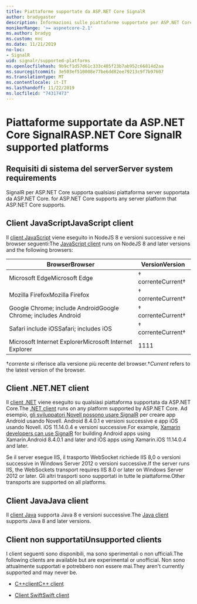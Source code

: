 ```yaml
---
title: Piattaforme supportate da ASP.NET Core SignalR
author: bradygaster
description: Informazioni sulle piattaforme supportate per ASP.NET Core SignalR.
monikerRange: '>= aspnetcore-2.1'
ms.author: bradyg
ms.custom: mvc
ms.date: 11/21/2019
no-loc:
- SignalR
uid: signalr/supported-platforms
ms.openlocfilehash: 9b9cf1d57d61c333c485f23b7ab952c66814d2aa
ms.sourcegitcommit: 3e503ef510008e77be6dd82ee79213c9f7b97607
ms.translationtype: MT
ms.contentlocale: it-IT
ms.lasthandoff: 11/22/2019
ms.locfileid: "74317473"
---
```

# <a name="aspnet-core-opno-locsignalr-supported-platforms"></a><span data-ttu-id="a1b45-103">Piattaforme supportate da ASP.NET Core SignalR</span><span class="sxs-lookup"><span data-stu-id="a1b45-103">ASP.NET Core SignalR supported platforms</span></span>

## <a name="server-system-requirements"></a><span data-ttu-id="a1b45-104">Requisiti di sistema del server</span><span class="sxs-lookup"><span data-stu-id="a1b45-104">Server system requirements</span></span>

SignalR<span data-ttu-id="a1b45-105"> per ASP.NET Core supporta qualsiasi piattaforma server supportata da ASP.NET Core.</span><span class="sxs-lookup"><span data-stu-id="a1b45-105"> for ASP.NET Core supports any server platform that ASP.NET Core supports.</span></span>

## <a name="javascript-client"></a><span data-ttu-id="a1b45-106">Client JavaScript</span><span class="sxs-lookup"><span data-stu-id="a1b45-106">JavaScript client</span></span>

<span data-ttu-id="a1b45-107">Il [client JavaScript](xref:signalr/javascript-client) viene eseguito in NodeJS 8 e versioni successive e nei browser seguenti:</span><span class="sxs-lookup"><span data-stu-id="a1b45-107">The [JavaScript client](xref:signalr/javascript-client) runs on NodeJS 8 and later versions and the following browsers:</span></span>

| <span data-ttu-id="a1b45-108">Browser</span><span class="sxs-lookup"><span data-stu-id="a1b45-108">Browser</span></span>                         | <span data-ttu-id="a1b45-109">Version</span><span class="sxs-lookup"><span data-stu-id="a1b45-109">Version</span></span>         |
| ------------------------------- | --------------- |
| <span data-ttu-id="a1b45-110">Microsoft Edge</span><span class="sxs-lookup"><span data-stu-id="a1b45-110">Microsoft Edge</span></span>                  | <span data-ttu-id="a1b45-111">&dagger; corrente</span><span class="sxs-lookup"><span data-stu-id="a1b45-111">Current&dagger;</span></span> |
| <span data-ttu-id="a1b45-112">Mozilla Firefox</span><span class="sxs-lookup"><span data-stu-id="a1b45-112">Mozilla Firefox</span></span>                 | <span data-ttu-id="a1b45-113">&dagger; corrente</span><span class="sxs-lookup"><span data-stu-id="a1b45-113">Current&dagger;</span></span> |
| <span data-ttu-id="a1b45-114">Google Chrome; include Android</span><span class="sxs-lookup"><span data-stu-id="a1b45-114">Google Chrome; includes Android</span></span> | <span data-ttu-id="a1b45-115">&dagger; corrente</span><span class="sxs-lookup"><span data-stu-id="a1b45-115">Current&dagger;</span></span> |
| <span data-ttu-id="a1b45-116">Safari include iOS</span><span class="sxs-lookup"><span data-stu-id="a1b45-116">Safari; includes iOS</span></span>            | <span data-ttu-id="a1b45-117">&dagger; corrente</span><span class="sxs-lookup"><span data-stu-id="a1b45-117">Current&dagger;</span></span> |
| <span data-ttu-id="a1b45-118">Microsoft Internet Explorer</span><span class="sxs-lookup"><span data-stu-id="a1b45-118">Microsoft Internet Explorer</span></span>     | <span data-ttu-id="a1b45-119">11</span><span class="sxs-lookup"><span data-stu-id="a1b45-119">11</span></span>              |

<span data-ttu-id="a1b45-120">&dagger;*corrente* si riferisce alla versione più recente del browser.</span><span class="sxs-lookup"><span data-stu-id="a1b45-120">&dagger;*Current* refers to the latest version of the browser.</span></span>

## <a name="net-client"></a><span data-ttu-id="a1b45-121">Client .NET</span><span class="sxs-lookup"><span data-stu-id="a1b45-121">.NET client</span></span>

<span data-ttu-id="a1b45-122">Il [client .NET](xref:signalr/dotnet-client) viene eseguito su qualsiasi piattaforma supportata da ASP.NET Core.</span><span class="sxs-lookup"><span data-stu-id="a1b45-122">The [.NET client](xref:signalr/dotnet-client) runs on any platform supported by ASP.NET Core.</span></span> <span data-ttu-id="a1b45-123">Ad esempio, [gli sviluppatori Novell possono usare SignalR](https://github.com/aspnet/Announcements/issues/305) per creare app Android usando Novell. Android 8.4.0.1 e versioni successive e app iOS usando Novell. iOS 11.14.0.4 e versioni successive.</span><span class="sxs-lookup"><span data-stu-id="a1b45-123">For example, [Xamarin developers can use SignalR](https://github.com/aspnet/Announcements/issues/305) for building Android apps using Xamarin.Android 8.4.0.1 and later and iOS apps using Xamarin.iOS 11.14.0.4 and later.</span></span>

<span data-ttu-id="a1b45-124">Se il server esegue IIS, il trasporto WebSocket richiede IIS 8,0 o versioni successive in Windows Server 2012 o versioni successive.</span><span class="sxs-lookup"><span data-stu-id="a1b45-124">If the server runs IIS, the WebSockets transport requires IIS 8.0 or later on Windows Server 2012 or later.</span></span> <span data-ttu-id="a1b45-125">Gli altri trasporti sono supportati in tutte le piattaforme.</span><span class="sxs-lookup"><span data-stu-id="a1b45-125">Other transports are supported on all platforms.</span></span>

## <a name="java-client"></a><span data-ttu-id="a1b45-126">Client Java</span><span class="sxs-lookup"><span data-stu-id="a1b45-126">Java client</span></span>

<span data-ttu-id="a1b45-127">Il [client Java](xref:signalr/java-client) supporta Java 8 e versioni successive.</span><span class="sxs-lookup"><span data-stu-id="a1b45-127">The [Java client](xref:signalr/java-client) supports Java 8 and later versions.</span></span>

## <a name="unsupported-clients"></a><span data-ttu-id="a1b45-128">Client non supportati</span><span class="sxs-lookup"><span data-stu-id="a1b45-128">Unsupported clients</span></span>

<span data-ttu-id="a1b45-129">I client seguenti sono disponibili, ma sono sperimentali o non ufficiali.</span><span class="sxs-lookup"><span data-stu-id="a1b45-129">The following clients are available but are experimental or unofficial.</span></span> <span data-ttu-id="a1b45-130">Non sono attualmente supportati e potrebbero non essere mai.</span><span class="sxs-lookup"><span data-stu-id="a1b45-130">They aren't currently supported and may never be.</span></span>

* <span data-ttu-id="a1b45-131">[C++client](https://github.com/aspnet/SignalR/tree/master/clients/cpp)</span><span class="sxs-lookup"><span data-stu-id="a1b45-131">[C++ client](https://github.com/aspnet/SignalR/tree/master/clients/cpp)</span></span>

* <span data-ttu-id="a1b45-132">[Client Swift](https://github.com/moozzyk/SignalR-Client-Swift)</span><span class="sxs-lookup"><span data-stu-id="a1b45-132">[Swift client](https://github.com/moozzyk/SignalR-Client-Swift)</span></span>
